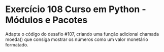 # Exercício 108 Curso em Python - Módulos e Pacotes

Adapte o código do desafio #107, criando uma função adicional chamada moeda() que consiga mostrar os números como um valor monetário formatado.